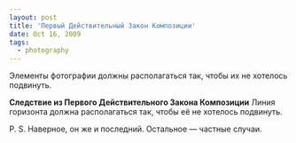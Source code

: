 ```yaml
---
layout: post
title: 'Первый Действительный Закон Композиции'
date: Oct 16, 2009
tags:
  - photography
---
```


Элементы фотографии должны располагаться так, чтобы их не хотелось подвинуть.

**Следствие из Первого Действительного Закона Композиции** Линия горизонта должна располагаться так, чтобы её не хотелось подвинуть.

P. S. Наверное, он же и последний. Остальное — частные случаи.
